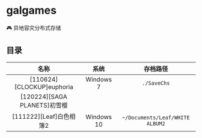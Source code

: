 # galgames
🎮 异地容灾分布式存储

## 目录

| 名称 | 系统 | 存档路径 |
| :-: | :-: | :-: |
| [110624][CLOCKUP]euphoria | Windows 7 | `./SaveChs` |
| [120224][SAGA PLANETS]初雪樱 | | |
| [111222][Leaf]白色相簿2 | Windows 10 | `~/Documents/Leaf/WHITE ALBUM2` |
